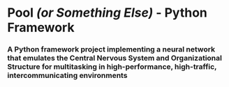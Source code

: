 # Pool _(or Something Else)_ - Python Framework

### A Python framework project implementing a neural network that emulates the Central Nervous System and Organizational Structure for multitasking in high-performance, high-traffic, intercommunicating environments